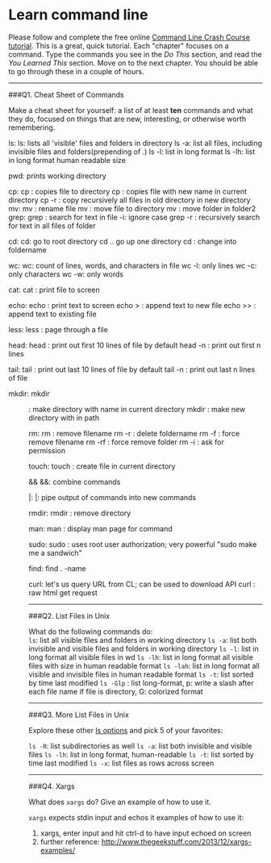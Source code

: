 # Learn command line

Please follow and complete the free online [Command Line Crash Course
tutorial](http://cli.learncodethehardway.org/book/). This is a great,
quick tutorial. Each "chapter" focuses on a command. Type the commands
you see in the _Do This_ section, and read the _You Learned This_
section. Move on to the next chapter. You should be able to go through
these in a couple of hours.

---

###Q1.  Cheat Sheet of Commands  

Make a cheat sheet for yourself: a list of at least **ten** commands and what they do, focused on things that are new, interesting, or otherwise worth remembering.

ls:
  ls: lists all 'visible' files and folders in directory
  ls -a: list all files, including invisible files and folders(prepending of .)
  ls -l: list in long format
    ls -lh: list in long format human readable size

pwd: prints working directory

cp:
  cp <filename> <directory>: copies file to directory
  cp <filename> <copiedfilename>: copies file with new name in current directory
  cp -r <old directory> <new directory>: copy recursively all files in old directory in new directory
mv:
  mv <oldfilename> <newfilename>: rename file
  mv <filename><directory>: move file to directory
  mv <foldername><foldername2>: move folder in folder2
grep:
  grep <text pattern> <filename>: search for text in file
    -i: ignore case
  grep -r <text pattern> <folder>: recursively search for text in all files of folder

cd:
  cd: go to root directory
  cd .. go up one directory
  cd <foldername>: change into foldername

wc:
  wc: count of lines, words, and characters in file
  wc -l: only lines
  wc -c: only characters
  wc -w: only words

cat:
  cat <filename>: print file to screen

echo:
  echo <text>: print text to screen
  echo <text> > <newfilename>: append text to new file
  echo <text> >> <filename>: append text to existing file

less:
  less <filename>: page through a file

head:
  head <filename>: print out first 10 lines of file by default
  head -n <filename>: print out first n lines

tail:
  tail <filename>: print out last 10 lines of file by default
  tail -n <filename>: print out last n lines of file

mkdir:
  mkdir <dir name>: make directory with name in current directory
  mkdir <path to new directory>: make new directory with in path

rm:
  rm <filename>: remove filename
  rm -r <foldername>: delete foldername
  rm -f <filename>: force remove filename
  rm -rf <folder>: force remove folder
  rm -i <filename>: ask for permission

touch:
  touch <filename>: create file in current directory

&&
  &&: combine commands

|:
  |: pipe output of commands into new commands

rmdir:
  rmdir <directory>: remove directory

man:
  man <command>: display man page for command

sudo:
  sudo <command>: uses root user authorization; very powerful
  "sudo make me a sandwich"

find:
  find . -name <pattern>

curl: let's us query URL from CL; can be used to download API
  curl <url>: raw html
    get request


---

###Q2.  List Files in Unix   

What do the following commands do:  
`ls`: list all visible files and folders in working directory
`ls -a`: list both invisible and visible files and folders in working directory
`ls -l`: list in long format all visible files in wd
`ls -lh`: list in long format all visible files with size in human readable format
`ls -lah`: list in long format all visible and invisible files in human readable format
`ls -t`: list sorted by time last modified
`ls -Glp` : list long-format, p: write a slash after each file name if file is directory, G: colorized format

---

###Q3.  More List Files in Unix  

Explore these other [ls options](http://www.techonthenet.com/unix/basic/ls.php) and pick 5 of your favorites:

`ls -R`: list subdirectories as well
`ls -a`: list both invisible and visible files
`ls -lh`: list in long format, human-readable
`ls -t`: list sorted by time last modified
`ls -x`: list files as rows across screen

---

###Q4.  Xargs   

What does `xargs` do? Give an example of how to use it.

`xargs` expects stdin input and echos it
examples of how to use it:
  1. xargs, enter input and hit ctrl-d to have input echoed on screen
  2. further reference: http://www.thegeekstuff.com/2013/12/xargs-examples/
